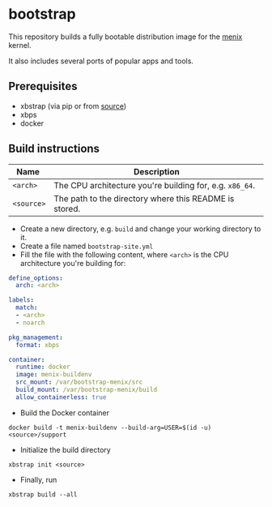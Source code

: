 # bootstrap

This repository builds a fully bootable distribution image for the [menix](https://github.com/menix-os/menix) kernel.

It also includes several ports of popular apps and tools.

## Prerequisites
- xbstrap (via pip or from [source](https://github.com/managarm/xbstrap))
- xbps
- docker

## Build instructions

Name       | Description
----       | ---
`<arch>`   | The CPU architecture you're building for, e.g. `x86_64`.
`<source>` | The path to the directory where this README is stored.

- Create a new directory, e.g. `build` and change your working directory to it.
- Create a file named `bootstrap-site.yml`
- Fill the file with the following content, where `<arch>` is the CPU architecture you're building for:
```yaml
define_options:
  arch: <arch>

labels:
  match:
  - <arch>
  - noarch

pkg_management:
  format: xbps

container:
  runtime: docker
  image: menix-buildenv
  src_mount: /var/bootstrap-menix/src
  build_mount: /var/bootstrap-menix/build
  allow_containerless: true
```
- Build the Docker container
```
docker build -t menix-buildenv --build-arg=USER=$(id -u) <source>/support
```
- Initialize the build directory
```
xbstrap init <source>
```
- Finally, run
```
xbstrap build --all
```
